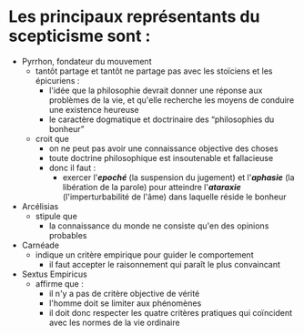 # Les principaux représentants du scepticisme sont :
- Pyrrhon, fondateur du mouvement
  - tantôt partage et tantôt ne partage pas avec les stoïciens et les épicuriens :
    - l'idée que la philosophie devrait donner une réponse aux problèmes de la vie, et qu'elle recherche les moyens de conduire une existence heureuse
    - le caractère dogmatique et doctrinaire des “philosophies du bonheur”
  - croit que
    - on ne peut pas avoir une connaissance objective des choses
    - toute doctrine philosophique est insoutenable et fallacieuse
    - donc il faut :
      - exercer l'***epoché*** (la suspension du jugement) et l'***aphasie*** (la libération de la parole) pour atteindre l'***ataraxie*** (l'imperturbabilité de l'âme) dans laquelle réside le bonheur
- Arcélisias
  - stipule que
    - la connaissance du monde ne consiste qu'en des opinions probables
- Carnéade
  - indique un critère empirique pour guider le comportement
    - il faut accepter le raisonnement qui paraît le plus convaincant
- Sextus Empiricus
  - affirme que :
    - il n'y a pas de critère objective de vérité
    - l'homme doit se limiter aux phénomènes
    - il doit donc respecter les quatre critères pratiques qui coïncident avec les normes de la vie ordinaire